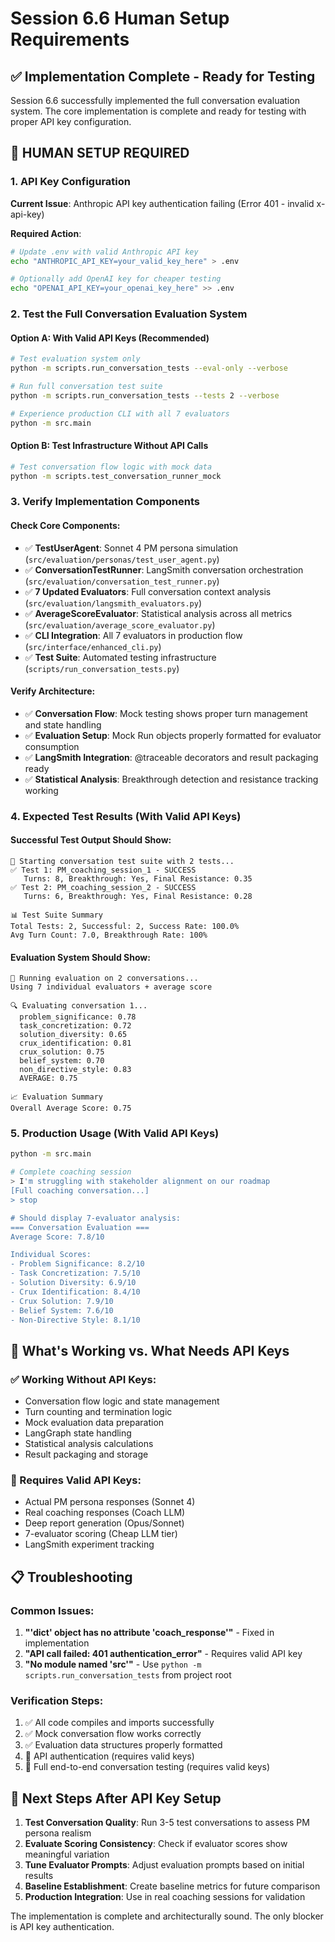 # Session 6.6 Human Setup Requirements

## ✅ Implementation Complete - Ready for Testing

Session 6.6 successfully implemented the full conversation evaluation system. The core implementation is complete and ready for testing with proper API key configuration.

## 🔴 HUMAN SETUP REQUIRED

### 1. API Key Configuration
**Current Issue**: Anthropic API key authentication failing (Error 401 - invalid x-api-key)

**Required Action**:
```bash
# Update .env with valid Anthropic API key
echo "ANTHROPIC_API_KEY=your_valid_key_here" > .env

# Optionally add OpenAI key for cheaper testing
echo "OPENAI_API_KEY=your_openai_key_here" >> .env
```

### 2. Test the Full Conversation Evaluation System

#### Option A: With Valid API Keys (Recommended)
```bash
# Test evaluation system only
python -m scripts.run_conversation_tests --eval-only --verbose

# Run full conversation test suite  
python -m scripts.run_conversation_tests --tests 2 --verbose

# Experience production CLI with all 7 evaluators
python -m src.main
```

#### Option B: Test Infrastructure Without API Calls
```bash
# Test conversation flow logic with mock data
python -m scripts.test_conversation_runner_mock
```

### 3. Verify Implementation Components

#### Check Core Components:
- ✅ **TestUserAgent**: Sonnet 4 PM persona simulation (`src/evaluation/personas/test_user_agent.py`)
- ✅ **ConversationTestRunner**: LangSmith conversation orchestration (`src/evaluation/conversation_test_runner.py`)
- ✅ **7 Updated Evaluators**: Full conversation context analysis (`src/evaluation/langsmith_evaluators.py`)
- ✅ **AverageScoreEvaluator**: Statistical analysis across all metrics (`src/evaluation/average_score_evaluator.py`)
- ✅ **CLI Integration**: All 7 evaluators in production flow (`src/interface/enhanced_cli.py`)
- ✅ **Test Suite**: Automated testing infrastructure (`scripts/run_conversation_tests.py`)

#### Verify Architecture:
- ✅ **Conversation Flow**: Mock testing shows proper turn management and state handling
- ✅ **Evaluation Setup**: Mock Run objects properly formatted for evaluator consumption
- ✅ **LangSmith Integration**: @traceable decorators and result packaging ready
- ✅ **Statistical Analysis**: Breakthrough detection and resistance tracking working

### 4. Expected Test Results (With Valid API Keys)

#### Successful Test Output Should Show:
```
🤖 Starting conversation test suite with 2 tests...
✅ Test 1: PM_coaching_session_1 - SUCCESS
   Turns: 8, Breakthrough: Yes, Final Resistance: 0.35
✅ Test 2: PM_coaching_session_2 - SUCCESS  
   Turns: 6, Breakthrough: Yes, Final Resistance: 0.28

📊 Test Suite Summary
Total Tests: 2, Successful: 2, Success Rate: 100.0%
Avg Turn Count: 7.0, Breakthrough Rate: 100%
```

#### Evaluation System Should Show:
```
🧪 Running evaluation on 2 conversations...
Using 7 individual evaluators + average score

🔍 Evaluating conversation 1...
  problem_significance: 0.78
  task_concretization: 0.72  
  solution_diversity: 0.65
  crux_identification: 0.81
  crux_solution: 0.75
  belief_system: 0.70
  non_directive_style: 0.83
  AVERAGE: 0.75

📈 Evaluation Summary
Overall Average Score: 0.75
```

### 5. Production Usage (With Valid API Keys)

```bash
python -m src.main

# Complete coaching session
> I'm struggling with stakeholder alignment on our roadmap
[Full coaching conversation...]
> stop

# Should display 7-evaluator analysis:
=== Conversation Evaluation ===
Average Score: 7.8/10

Individual Scores:
- Problem Significance: 8.2/10
- Task Concretization: 7.5/10  
- Solution Diversity: 6.9/10
- Crux Identification: 8.4/10
- Crux Solution: 7.9/10
- Belief System: 7.6/10
- Non-Directive Style: 8.1/10
```

## 🎯 What's Working vs. What Needs API Keys

### ✅ Working Without API Keys:
- Conversation flow logic and state management
- Turn counting and termination logic  
- Mock evaluation data preparation
- LangGraph state handling
- Statistical analysis calculations
- Result packaging and storage

### 🔑 Requires Valid API Keys:
- Actual PM persona responses (Sonnet 4)
- Real coaching responses (Coach LLM)
- Deep report generation (Opus/Sonnet)
- 7-evaluator scoring (Cheap LLM tier)
- LangSmith experiment tracking

## 📋 Troubleshooting

### Common Issues:
1. **"'dict' object has no attribute 'coach_response'"** - Fixed in implementation
2. **"API call failed: 401 authentication_error"** - Requires valid API key
3. **"No module named 'src'"** - Use `python -m scripts.run_conversation_tests` from project root

### Verification Steps:
1. ✅ All code compiles and imports successfully
2. ✅ Mock conversation flow works correctly
3. ✅ Evaluation data structures properly formatted
4. 🔑 API authentication (requires valid keys)
5. 🔑 Full end-to-end conversation testing (requires valid keys)

## 🚀 Next Steps After API Key Setup

1. **Test Conversation Quality**: Run 3-5 test conversations to assess PM persona realism
2. **Evaluate Scoring Consistency**: Check if evaluator scores show meaningful variation
3. **Tune Evaluator Prompts**: Adjust evaluation prompts based on initial results  
4. **Baseline Establishment**: Create baseline metrics for future comparison
5. **Production Integration**: Use in real coaching sessions for validation

The implementation is complete and architecturally sound. The only blocker is API key authentication.